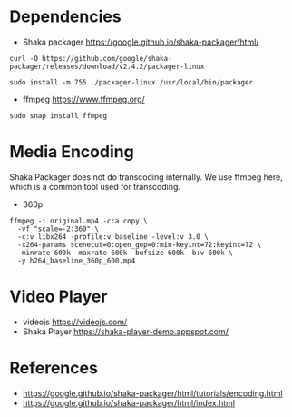 # Dependencies
- Shaka packager https://google.github.io/shaka-packager/html/

```
curl -O https://github.com/google/shaka-packager/releases/download/v2.4.2/packager-linux

sudo install -m 755 ./packager-linux /usr/local/bin/packager
```

- ffmpeg https://www.ffmpeg.org/

```
sudo snap install ffmpeg
```



# Media Encoding
Shaka Packager does not do transcoding internally. 
We use ffmpeg here, which is a common tool used for transcoding.

- 360p

```
ffmpeg -i original.mp4 -c:a copy \
  -vf "scale=-2:360" \
  -c:v libx264 -profile:v baseline -level:v 3.0 \
  -x264-params scenecut=0:open_gop=0:min-keyint=72:keyint=72 \
  -minrate 600k -maxrate 600k -bufsize 600k -b:v 600k \
  -y h264_baseline_360p_600.mp4
```



# Video Player 
- videojs https://videojs.com/
- Shaka Player https://shaka-player-demo.appspot.com/



# References
- https://google.github.io/shaka-packager/html/tutorials/encoding.html
- https://google.github.io/shaka-packager/html/index.html
